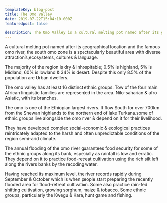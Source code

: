 ```yaml
---
templateKey: blog-post
title: The Omo Valley
date: 2019-07-22T15:04:10.000Z
featuredpost: false

description: The Omo Valley is a cultural melting pot named after its geographical location and the famous omo river.
---
```


A cultural melting pot named after its geographical location and the famous omo river, the south omo zone is a spectacularly beautiful area with diverse attraction’s,ecosystems, cultures & language.

The majority of the region is dry & inhospitable; 0.5% is highland, 5% is Midland, 60% is lowland & 34% is desert. Despite this only 8.5% of the population are Urban dwellers.

The omo valley has at least 16 distinct ethnic groups. Tow of the four main African linguistic families are represented in the area. Nilo-saharian & afro Asiatic, with its branches.

The omo is one of the Ethiopian largest rivers. It flow South for over 700km from the Shewan highlands to the northern end of lake Turkana.some of ethnic groups live alongside the omo river & depend on it for their livelihood.

They have developed complex social-economic & ecological practices reintricately adapted to the harsh and often unpredictable conditions of the region semi-arid climate.

The annual flooding of the omo river guarantees food security for some of the ethnic groups along its bank, especially as rainfall is low and erratic. They depend on it to practice food-retreat cultivation using the rich silt left along the rivers banks by the recoding water.

Having reached its maximum level, the river records rapidly during September & October which is when people start preparing the recently flooded area for flood-retreat cultivation. Some also practice rain-fed shifting cultivation, growing sorghum, maize & tobacco. Some ethnic groups, particularly the Kwegu & Kara, hunt game and fishing.

